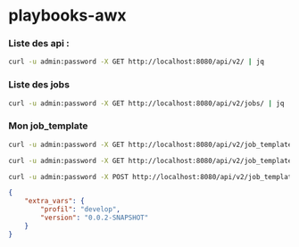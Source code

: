 # playbooks-awx

### Liste des api :

```bash
curl -u admin:password -X GET http://localhost:8080/api/v2/ | jq
```

### Liste des jobs

```bash
curl -u admin:password -X GET http://localhost:8080/api/v2/jobs/ | jq
```

### Mon job_template


```bash
curl -u admin:password -X GET http://localhost:8080/api/v2/job_templates/ | jq

curl -u admin:password -X GET http://localhost:8080/api/v2/job_templates/11/ | jq

curl -u admin:password -X POST http://localhost:8080/api/v2/job_templates/11/launch/ --data @awx-config.json -H "Content-Type: application/json"  | jq
```


```json
{
    "extra_vars": {
        "profil": "develop",
        "version": "0.0.2-SNAPSHOT"
    }
}
```